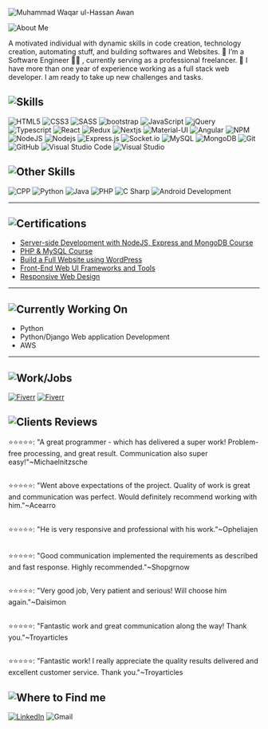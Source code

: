 <!-- <h1 align="center">Welcome 👋,</h1> -->

![Muhammad Waqar ul-Hassan Awan](https://media-exp1.licdn.com/dms/image/C4D16AQHJWlcunzJZCw/profile-displaybackgroundimage-shrink_200_800/0/1658353473205?e=1663804800&v=beta&t=ODw8fevxYQrl1SIoF8algiCNYNDpnN_Lu8zyjfsgBHM)

<img src="https://img.shields.io/badge/🧑 about Me-black.svg?&style=for-the-badge&logo=NuxtJS&logoColor=white" alt="About Me" />

A motivated individual with dynamic skills in code creation, technology creation, automating stuff, and building softwares and Websites.
🔭 I’m a Software Engineer 👨‍💻 , currently serving as a professional freelancer. 🤝
I have more than one year of experience working as a full stack web developer. I am ready to take up new challenges and tasks.

## <img src="https://img.shields.io/badge/ 🤹 Main%20Skills-black.svg?&style=for-the-badge&logo=Skills&logoColor=white" alt="Skills" />

<div>
<img src="https://img.shields.io/badge/html5%20-%23E34F26.svg?&style=for-the-badge&logo=html5&logoColor=white" alt="HTML5" /> <img src="https://img.shields.io/badge/css3%20-%231572B6.svg?&style=for-the-badge&logo=css3&logoColor=white" alt="CSS3" /> <img src="https://img.shields.io/badge/SASS%20-hotpink.svg?&style=for-the-badge&logo=SASS&logoColor=white" alt="SASS" />
<img src="https://img.shields.io/badge/-Bootstrap-7952B3?style=for-the-badge&logo=bootstrap&logoColor=white" alt="bootstrap" /> <img src="https://img.shields.io/badge/javascript-%23323330.svg?style=for-the-badge&logo=javascript&logoColor=%23F7DF1E" alt="JavaScript" /> <img src="https://img.shields.io/badge/jQuery-0769AD.svg?&style=for-the-badge&logo=jquery&logoColor=white" alt="jQuery" /> <img src="https://img.shields.io/badge/-Typescript-3178C6?style=for-the-badge&logo=typescript&logoColor=white" alt="Typescript" /> <img src="https://img.shields.io/badge/react-%2320232a.svg?style=for-the-badge&logo=react&logoColor=%2361DAFB" alt="React" /> <img src="https://img.shields.io/badge/-Redux-764ABC?style=for-the-badge&logo=redux&logoColor=white" alt="Redux" /> <img src="https://img.shields.io/badge/-Nextjs-000000?style=for-the-badge&logo=next.js&logoColor=white" alt="Nextjs" /> <img src="https://img.shields.io/badge/-Material%20UI-0081CB?style=for-the-badge&logo=material-ui&logoColor=white" alt="Material-UI" /> <img src="https://img.shields.io/badge/-Angular-DD0031?style=for-the-badge&logo=angular&logoColor=white" alt="Angular" /> <img src= "https://img.shields.io/badge/NPM-%23000000.svg?style=for-the-badge&logo=npm&logoColor=white" alt= "NPM" /> <img src="https://img.shields.io/badge/node.js-%2343853D.svg?&style=for-the-badge&logo=node.js&logoColor=white" alt="NodeJS" /> <img src="https://img.shields.io/badge/.NET%20MVC-512BD4.svg?&style=for-the-badge&logo=.net&logoColor=white" alt="Nodejs" /> <img src="https://img.shields.io/badge/express.js-%23404d59.svg?style=for-the-badge&logo=express&logoColor=%2361DAFB" alt="Express.js" /> <img src="https://img.shields.io/badge/Socket.io-010101.svg?&style=for-the-badge&logo=socket.io&logoColor=white" alt="Socket.io" /> <img src="https://img.shields.io/badge/mysql-%2300f.svg?&style=for-the-badge&logo=mysql&logoColor=white" alt="MySQL" /> <img src ="https://img.shields.io/badge/MongoDB-%234ea94b.svg?&style=for-the-badge&logo=mongodb&logoColor=white" alt="MongoDB" /> <img src="https://img.shields.io/badge/git%20-%23F05033.svg?&style=for-the-badge&logo=git&logoColor=white" alt="Git" /> <img src="https://img.shields.io/badge/github-%23121011.svg?&style=for-the-badge&logo=github&logoColor=white" alt="GitHub" /> <img src="https://img.shields.io/badge/VisualStudioCode-0078d7.svg?&style=for-the-badge&logo=visual-studio-code&logoColor=white" alt="Visual Studio Code" /> <img src="https://img.shields.io/badge/VisualStudio-5C2D91.svg?&style=for-the-badge&logo=visual-studio&logoColor=white" alt="Visual Studio" />

## <img src="https://img.shields.io/badge/ 🤹 Other%20Skills-black.svg?&style=for-the-badge&logo=Skills&logoColor=white" alt="Other Skills" />

<img src="https://img.shields.io/badge/C++-00599C.svg?&style=for-the-badge&logo=cplusplus&logoColor=white" alt="CPP" />
<img src="https://img.shields.io/badge/Python-3776AB.svg?&style=for-the-badge&logo=python&logoColor=white" alt="Python" />
<img src="https://img.shields.io/badge/Java-007396.svg?&style=for-the-badge&logo=java&logoColor=white" alt="Java" />
<img src="https://img.shields.io/badge/PHP-777BB4.svg?&style=for-the-badge&logo=php&logoColor=white" alt="PHP" />
<img src="https://img.shields.io/badge/C%20Sharp-239120.svg?&style=for-the-badge&logo=c-sharp&logoColor=white" alt="C Sharp" />
<img src="https://img.shields.io/badge/Android%20Development-3DDC84.svg?&style=for-the-badge&logo=android&logoColor=white" alt="Android Development" />
</div>

---

## <img src="https://img.shields.io/badge/📜 certifications-black.svg?&style=for-the-badge&logo=NuxtJS&logoColor=white" alt="Certifications" />

- [Server-side Development with NodeJS, Express and MongoDB Course](https://coursera.org/share/cd714b88a8da705c18766814fa9e35c4)
- [PHP & MySQL Course](https://www.udemy.com/certificate/UC-d73bc9e7-d115-4a41-b93d-d038f6e262a8/)
- [Build a Full Website using WordPress](https://www.coursera.org/account/accomplishments/verify/AUPCHTSBZMDV?utm_source=link&utm_medium=certificate&utm_content=cert_image&utm_campaign=sharing_cta&utm_product=project)
- [Front-End Web UI Frameworks and Tools](https://www.coursera.org/account/accomplishments/verify/JR37TPT62MWA?utm_source=link&utm_medium=certificate&utm_content=cert_image&utm_campaign=sharing_cta&utm_product=course)
- [Responsive Web Design](https://www.freecodecamp.org/certification/fcc7cb16615-acc1-4b42-88fe-d112ec086bb3/responsive-web-design)

---

<!-- ## <img src="https://img.shields.io/badge/🏆 awards-black.svg?&style=for-the-badge&logo=NuxtJS&logoColor=white" alt="Aawards" />
-->

## <img src="https://img.shields.io/badge/💼 currently working on-black.svg?&style=for-the-badge&logo=NuxtJS&logoColor=white" alt="Currently Working On" />

- Python
- Python/Django Web application Development
- AWS

---

## <img src="https://img.shields.io/badge/⚙️ Work/Jobs-black.svg?&style=for-the-badge&logo=NuxtJS&logoColor=white" alt="Work/Jobs" />

[<img src="https://img.shields.io/badge/fiverr-1DBF73?style=for-the-badge&logo=fiverr&logoColor=white" alt="Fiverr" />](https://www.fiverr.com/devcrew_)
[<img src="https://img.shields.io/badge/fiverr-1DBF73?style=for-the-badge&logo=fiverr&logoColor=white" alt="Fiverr" />](https://www.fiverr.com/webappdev01)

## <img src="https://img.shields.io/badge/⭐ Clients%20Reviews-black.svg?&style=for-the-badge&logo=NuxtJS&logoColor=white" alt="Clients Reviews" />

⭐⭐⭐⭐⭐: "A great programmer - which has delivered a super work! Problem-free processing, and great result. Communication also super easy!"~Michaelnitzsche

##

⭐⭐⭐⭐⭐: "Went above expectations of the project. Quality of work is great and communication was perfect. Would definitely recommend working with him."~Acearro

##

⭐⭐⭐⭐⭐: "He is very responsive and professional with his work."~Opheliajen

##

⭐⭐⭐⭐⭐: "Good communication implemented the requirements as described and fast response. Highly recommended."~Shopgrnow

##

⭐⭐⭐⭐⭐: "Very good job, Very patient and serious! Will choose him again."~Daisimon

##

⭐⭐⭐⭐⭐: "Fantastic work and great communication along the way! Thank you."~Troyarticles

##

⭐⭐⭐⭐⭐: "Fantastic work! I really appreciate the quality results delivered and excellent customer service. Thank you."~Troyarticles

## <img src="https://img.shields.io/badge/📫 where to find me-black.svg?&style=for-the-badge&logo=NuxtJS&logoColor=white" alt="Where to Find me" />

[<img src="https://img.shields.io/badge/linkedin-%230077B5.svg?&style=for-the-badge&logo=linkedin&logoColor=white" alt="LinkedIn" />](https://www.linkedin.com/in/waqarawan376/)
<img src="https://img.shields.io/badge/tr.awan.waqar@gmail.com-%EA4335.svg?&style=for-the-badge&logo=gmail&logoColor=white" alt="Gmail" />
